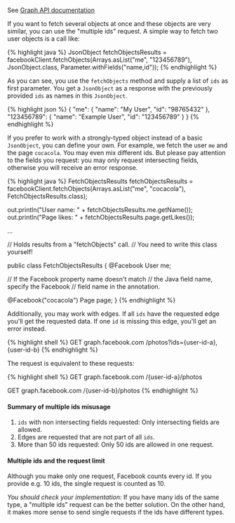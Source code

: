 See <a target="_blank" href="https://developers.facebook.com/docs/graph-api/using-graph-api#reading" class="badge badge-primary">Graph API documentation</a>

If you want to fetch several objects at once and these objects are very similar, you can use the "multiple ids" request. A simple way to fetch two user objects is a call like:

{% highlight java %}
JsonObject fetchObjectsResults =
  facebookClient.fetchObjects(Arrays.asList("me", "123456789"), 
           JsonObject.class, Parameter.withFields("name,id"));
{% endhighlight %}

As you can see, you use the `fetchObjects` method and supply a list of `ids` as first parameter. You get a `JsonObject` as a response with the previously provided `ids` as names in this `JsonObject`.

{% highlight json %}
{
  "me": {
    "name": "My User",
    "id": "98765432"
  },
  "123456789": {
    "name": "Example User",
    "id": "123456789"
  }
}
{% endhighlight %}

If you prefer to work with a strongly-typed object instead of a basic `JsonObject`, you can define your own. For example, we fetch the user `me` and the page `cocacola`. You may even mix different ids. But please pay attention to the fields you request: you may only request intersecting fields, otherwise you will receive an error response.

{% highlight java %}
FetchObjectsResults fetchObjectsResults =
  facebookClient.fetchObjects(Arrays.asList("me", "cocacola"), 
         FetchObjectsResults.class);

out.println("User name: " + fetchObjectsResults.me.getName());
out.println("Page likes: " + fetchObjectsResults.page.getLikes());

...

// Holds results from a "fetchObjects" call.
// You need to write this class yourself!

public class FetchObjectsResults {
  @Facebook
  User me;

  // If the Facebook property name doesn't match
  // the Java field name, specify the Facebook 
  // field name in the annotation.

  @Facebook("cocacola")
  Page page;
}
{% endhighlight %}

Additionally, you may work with edges. If all `ids` have the requested edge you'll get the requested data. If one `id` is missing this edge, you'll get an error instead.

{% highlight shell %}
GET graph.facebook.com
  /photos?ids={user-id-a},{user-id-b}
{% endhighlight %}

The request is equivalent to these requests:

{% highlight shell %}
GET graph.facebook.com
  /{user-id-a}/photos
  
GET graph.facebook.com
  /{user-id-b}/photos
{% endhighlight %}

<div class="rfb-callout warning">
	<h4>
		Summary of multiple ids misusage 
	</h4>
	<div>
		<ol>
			<li><code>ids</code> with non intersecting fields requested: Only intersecting fields are allowed.</li>
			<li>Edges are requested that are not part of all <code>ids</code>.</li>
			<li>More than 50 ids requested: Only 50 ids are allowed in one request.</li>
		</ol>
	</div>
</div>
<div class="rfb-callout info">
	<h4>
		Multiple ids and the request limit
	</h4>
	<p>
		Although you make only one request, Facebook counts every id. If you provide e.g. 10 ids, the single request is counted as 10.
	</p>
	<p>
		<em>You should check your implementation:</em> If you have many ids of the same type, a "multiple ids" request can be the better solution. On the other hand, it makes more sense to send single requests if the ids have different types. 
	</p>
</div>
